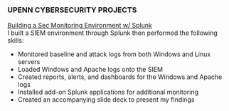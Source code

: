 ### UPENN CYBERSECURITY PROJECTS

[Building a Sec Monitoring Environment w/ Splunk](https://github.com/RobertGRussell/Portfolio-Projects/blob/main/SIEM%20Environment%20Simulation.pdf) </br>
I built a SIEM environment through Splunk then performed the following skills:
<ul>
  <li> Monitored baseline and attack logs from both Windows and Linux servers</li>
  <li> Loaded Windows and Apache logs onto the SIEM </li>
  <li> Created reports, alerts, and dashboards for the Windows and Apache logs</li>
  <li> Installed add-on Splunk applications for additional monitoring</li>
  <li> Created an accompanying slide deck to present my findings</li>
</ul>
